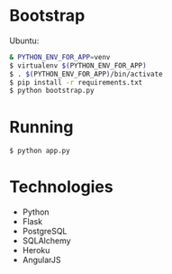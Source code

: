 

# Bootstrap



Ubuntu:
```bash
& PYTHON_ENV_FOR_APP=venv
$ virtualenv $(PYTHON_ENV_FOR_APP)
$ . $(PYTHON_ENV_FOR_APP)/bin/activate
$ pip install -r requirements.txt
$ python bootstrap.py
```

# Running

```bash
$ python app.py
```

# Technologies

* Python
* Flask
* PostgreSQL
* SQLAlchemy
* Heroku
* AngularJS
